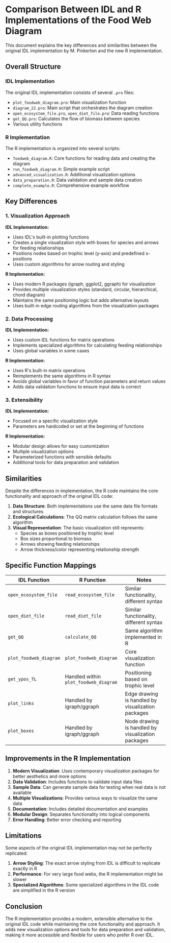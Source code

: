# Comparison Between IDL and R Implementations of the Food Web Diagram

This document explains the key differences and similarities between the original IDL implementation by M. Pinkerton and the new R implementation.

## Overall Structure

### IDL Implementation
The original IDL implementation consists of several `.pro` files:
- `plot_foodweb_diagram.pro`: Main visualization function
- `diagram_22.pro`: Main script that orchestrates the diagram creation
- `open_ecosystem_file.pro`, `open_diet_file.pro`: Data reading functions
- `get_QQ.pro`: Calculates the flow of biomass between species
- Various utility functions

### R Implementation
The R implementation is organized into several scripts:
- `foodweb_diagram.R`: Core functions for reading data and creating the diagram
- `run_foodweb_diagram.R`: Simple example script
- `advanced_visualization.R`: Additional visualization options
- `data_preparation.R`: Data validation and sample data creation
- `complete_example.R`: Comprehensive example workflow

## Key Differences

### 1. Visualization Approach

**IDL Implementation:**
- Uses IDL's built-in plotting functions
- Creates a single visualization style with boxes for species and arrows for feeding relationships
- Positions nodes based on trophic level (y-axis) and predefined x-positions
- Uses custom algorithms for arrow routing and styling

**R Implementation:**
- Uses modern R packages (igraph, ggplot2, ggraph) for visualization
- Provides multiple visualization styles (standard, circular, hierarchical, chord diagram)
- Maintains the same positioning logic but adds alternative layouts
- Uses built-in edge routing algorithms from the visualization packages

### 2. Data Processing

**IDL Implementation:**
- Uses custom IDL functions for matrix operations
- Implements specialized algorithms for calculating feeding relationships
- Uses global variables in some cases

**R Implementation:**
- Uses R's built-in matrix operations
- Reimplements the same algorithms in R syntax
- Avoids global variables in favor of function parameters and return values
- Adds data validation functions to ensure input data is correct

### 3. Extensibility

**IDL Implementation:**
- Focused on a specific visualization style
- Parameters are hardcoded or set at the beginning of functions

**R Implementation:**
- Modular design allows for easy customization
- Multiple visualization options
- Parameterized functions with sensible defaults
- Additional tools for data preparation and validation

## Similarities

Despite the differences in implementation, the R code maintains the core functionality and approach of the original IDL code:

1. **Data Structure**: Both implementations use the same data file formats and structures
2. **Ecological Calculations**: The QQ matrix calculation follows the same algorithm
3. **Visual Representation**: The basic visualization still represents:
   - Species as boxes positioned by trophic level
   - Box sizes proportional to biomass
   - Arrows showing feeding relationships
   - Arrow thickness/color representing relationship strength

## Specific Function Mappings

| IDL Function | R Function | Notes |
|--------------|------------|-------|
| `open_ecosystem_file` | `read_ecosystem_file` | Similar functionality, different syntax |
| `open_diet_file` | `read_diet_file` | Similar functionality, different syntax |
| `get_QQ` | `calculate_QQ` | Same algorithm implemented in R |
| `plot_foodweb_diagram` | `plot_foodweb_diagram` | Core visualization function |
| `get_ypos_TL` | Handled within `plot_foodweb_diagram` | Positioning based on trophic level |
| `plot_links` | Handled by igraph/ggraph | Edge drawing is handled by visualization packages |
| `plot_boxes` | Handled by igraph/ggraph | Node drawing is handled by visualization packages |

## Improvements in the R Implementation

1. **Modern Visualization**: Uses contemporary visualization packages for better aesthetics and more options
2. **Data Validation**: Includes functions to validate input data files
3. **Sample Data**: Can generate sample data for testing when real data is not available
4. **Multiple Visualizations**: Provides various ways to visualize the same data
5. **Documentation**: Includes detailed documentation and examples
6. **Modular Design**: Separates functionality into logical components
7. **Error Handling**: Better error checking and reporting

## Limitations

Some aspects of the original IDL implementation may not be perfectly replicated:

1. **Arrow Styling**: The exact arrow styling from IDL is difficult to replicate exactly in R
2. **Performance**: For very large food webs, the R implementation might be slower
3. **Specialized Algorithms**: Some specialized algorithms in the IDL code are simplified in the R version

## Conclusion

The R implementation provides a modern, extensible alternative to the original IDL code while maintaining the core functionality and approach. It adds new visualization options and tools for data preparation and validation, making it more accessible and flexible for users who prefer R over IDL.